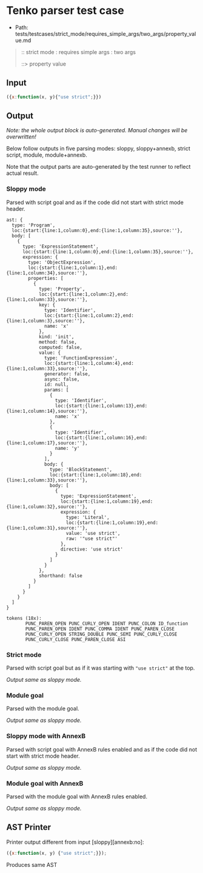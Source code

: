 # Tenko parser test case

- Path: tests/testcases/strict_mode/requires_simple_args/two_args/property_value.md

> :: strict mode : requires simple args : two args
>
> ::> property value

## Input

`````js
({x:function(x, y){"use strict";}})
`````

## Output

_Note: the whole output block is auto-generated. Manual changes will be overwritten!_

Below follow outputs in five parsing modes: sloppy, sloppy+annexb, strict script, module, module+annexb.

Note that the output parts are auto-generated by the test runner to reflect actual result.

### Sloppy mode

Parsed with script goal and as if the code did not start with strict mode header.

`````
ast: {
  type: 'Program',
  loc:{start:{line:1,column:0},end:{line:1,column:35},source:''},
  body: [
    {
      type: 'ExpressionStatement',
      loc:{start:{line:1,column:0},end:{line:1,column:35},source:''},
      expression: {
        type: 'ObjectExpression',
        loc:{start:{line:1,column:1},end:{line:1,column:34},source:''},
        properties: [
          {
            type: 'Property',
            loc:{start:{line:1,column:2},end:{line:1,column:33},source:''},
            key: {
              type: 'Identifier',
              loc:{start:{line:1,column:2},end:{line:1,column:3},source:''},
              name: 'x'
            },
            kind: 'init',
            method: false,
            computed: false,
            value: {
              type: 'FunctionExpression',
              loc:{start:{line:1,column:4},end:{line:1,column:33},source:''},
              generator: false,
              async: false,
              id: null,
              params: [
                {
                  type: 'Identifier',
                  loc:{start:{line:1,column:13},end:{line:1,column:14},source:''},
                  name: 'x'
                },
                {
                  type: 'Identifier',
                  loc:{start:{line:1,column:16},end:{line:1,column:17},source:''},
                  name: 'y'
                }
              ],
              body: {
                type: 'BlockStatement',
                loc:{start:{line:1,column:18},end:{line:1,column:33},source:''},
                body: [
                  {
                    type: 'ExpressionStatement',
                    loc:{start:{line:1,column:19},end:{line:1,column:32},source:''},
                    expression: {
                      type: 'Literal',
                      loc:{start:{line:1,column:19},end:{line:1,column:31},source:''},
                      value: 'use strict',
                      raw: '"use strict"'
                    },
                    directive: 'use strict'
                  }
                ]
              }
            },
            shorthand: false
          }
        ]
      }
    }
  ]
}

tokens (18x):
       PUNC_PAREN_OPEN PUNC_CURLY_OPEN IDENT PUNC_COLON ID_function
       PUNC_PAREN_OPEN IDENT PUNC_COMMA IDENT PUNC_PAREN_CLOSE
       PUNC_CURLY_OPEN STRING_DOUBLE PUNC_SEMI PUNC_CURLY_CLOSE
       PUNC_CURLY_CLOSE PUNC_PAREN_CLOSE ASI
`````

### Strict mode

Parsed with script goal but as if it was starting with `"use strict"` at the top.

_Output same as sloppy mode._

### Module goal

Parsed with the module goal.

_Output same as sloppy mode._

### Sloppy mode with AnnexB

Parsed with script goal with AnnexB rules enabled and as if the code did not start with strict mode header.

_Output same as sloppy mode._

### Module goal with AnnexB

Parsed with the module goal with AnnexB rules enabled.

_Output same as sloppy mode._

## AST Printer

Printer output different from input [sloppy][annexb:no]:

````js
({x:function(x, y) {"use strict";}});
````

Produces same AST
